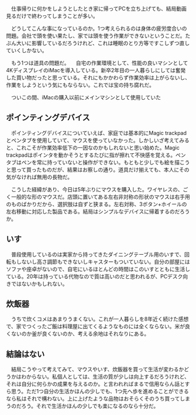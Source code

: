 　仕事帰りに何かをしようとしたとき家に帰ってPCを立ち上げても、結局動画見るだけで終わってしまうことが多い。

　どうしてこんな事になっているのか。1つ考えられるのは身体の疲労度合いの問題。会社で頭を使い果たし、家では頭を使う作業ができないということだ。たぶん大いに影響しているだろうけれど、これは睡眠のとり方等ですこしずつ直していくしかない。

　もう1つは道具の問題だ。
　自宅の作業環境として、性能の良いマシンとして4KディスプレイのiMacを導入している。新卒2年目の一人暮らしにしては奮発した買い物だったと思っている。それにもかかわらず作業効率は上がらないし、作業をしようという気にもならない。これでは宝の持ち腐れだ。

　ついこの間、iMacの購入以前にメインマシンとして使用していた

## ポインティングデバイス

　ポインティングデバイスについていえば、家庭では基本的にMagic trackpadとペンタブを使用していて、マウスを使っていなかった。しかしいざ考えてみると、これこそが作業効率低下の一因なのかもしれないと思い始めた。Magic trackpadはポインタを動かそうとするたびに指が擦れて不快感を覚える。ペンタブはペンを常に持っていないと操作ができない。もともと少しでも絵を描こうと思って買ったものだが、結果はお察しの通り。道具だけ揃えても、本人にその気がなければ無用の長物だ。

　こうした経緯があり、今日は5年ぶりにマウスを購入した。ワイヤレスの、ごく一般的な形のマウスだ。店頭に置いてある左右非対称の形状のマウスは右手用のものばかりだから、選択肢は自ずと狭まる。左右対称、3ボタン+ホイールの左右移動に対応した製品である。結局はシンプルなデバイスに帰着するのだろうか。

## いす

　普段使用しているのは実家から持ってきたダイニングテーブル用のいすで、回転もしないし高さ調節もできないしキャスターもついていない。自分の部屋にはソファや座卓がないので、自宅にいるほとんどの時間はこのいすとともに生活している。20年は持っている代物なので質は高いのだと思われるが、PCデスク向きではないかもしれない。

## 炊飯器

　うちで炊くコメはあまりうまくない。これが一人暮らしを8年近く続けた感想で、家でつくったご飯は料理屋に出てくるようなものには全くならない。米が良くないのか釜が良くないのか、考える余地はそれなりにある。

## 結論はない

　結局こうやって考えてみて、マウスやいす、炊飯器を買って生活が変わるかどうかはわからない。私個人としては、生活の質が少しは向上するだろうけれど、それは自分に何らかの成果を与えるのか。と言われればまるで信用ならん話とすら思う。ただ1つ自分の生活かほんの少しでも、1つ先へ歩を進めることができるなら私はそれで構わない。上に上げたような品物はおそらくそのうち買ってしまうのだろう。それで生活かほんの少しでも楽になるのなら十分だ。